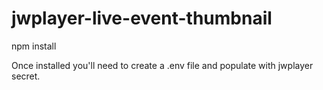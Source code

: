 # jwplayer-live-event-thumbnail

npm install

Once installed you'll need to create a .env file and populate with jwplayer secret.
